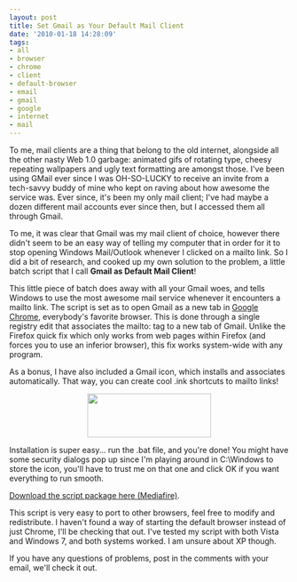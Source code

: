 ```yaml
---
layout: post
title: Set Gmail as Your Default Mail Client
date: '2010-01-18 14:28:09'
tags:
- all
- browser
- chrome
- client
- default-browser
- email
- gmail
- google
- internet
- mail
---
```


To me, mail clients are a thing that belong to the old internet, alongside all the other nasty Web 1.0 garbage: animated gifs of rotating type, cheesy repeating wallpapers and ugly text formatting are amongst those. I've been using GMail ever since I was OH-SO-LUCKY to receive an invite from a tech-savvy buddy of mine who kept on raving about how awesome the service was. Ever since, it's been my only mail client; I've had maybe a dozen different mail accounts ever since then, but I accessed them all through Gmail. 

To me, it was clear that Gmail was my mail client of choice, however there didn't seem to be an easy way of telling my computer that in order for it to stop opening Windows Mail/Outlook whenever I clicked on a mailto link. So I did a bit of research, and cooked up my own solution to the problem, a little batch script that I call <strong>Gmail as Default Mail Client</strong>!

This little piece of batch does away with all your Gmail woes, and tells Windows to use the most awesome mail service whenever it encounters a mailto link. The script is set as to open Gmail as a new tab in <a href="http://www.google.com/chrome">Google Chrome</a>, everybody's favorite browser. This is done through a single registry edit that associates the mailto: tag to a new tab of Gmail. Unlike the Firefox quick fix which only works from web pages within Firefox (and forces you to use an inferior browser), this fix works system-wide with any program. 

As a bonus, I have also included a Gmail icon, which installs and associates automatically. That way, you can create cool .ink shortcuts to mailto links!

<p align="center"><a href="http://maximerousseau.files.wordpress.com/2010/01/mailto.jpg"><img src="http://maximerousseau.files.wordpress.com/2010/01/mailto.jpg" alt="" title="Mailto Example" width="223" height="79" class="aligncenter size-full wp-image-337" /></a></p>

Installation is super easy... run the .bat file, and you're done! You might have some security dialogs pop up since I'm playing around in C:\Windows to store the icon, you'll have to trust me on that one and click OK if you want everything to run smooth. 

<a href="http://www.mediafire.com/?jddxzd4ugd2">Download the script package here (Mediafire)</a>. 

This script is very easy to port to other browsers, feel free to modify and redistribute. I haven't found a way of starting the default browser instead of just Chrome, I'll be checking that out. I've tested my script with both Vista and Windows 7, and both systems worked. I am unsure about XP though. 

If you have any questions of problems, post in the comments with your email, we'll check it out. 
 